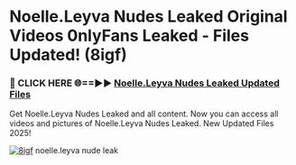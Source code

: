 # Noelle.Leyva Nudes Leaked Original Videos 0nlyFans Leaked - Files Updated! (8igf)

<h3>🔴 CLICK HERE 🌐==►► <a href="https://tinyurl.com/yrmya6cz" rel="nofollow">Noelle.Leyva Nudes Leaked Updated Files</a></h3>

Get Noelle.Leyva Nudes Leaked and all content. Now you can access all videos and pictures of Noelle.Leyva Nudes Leaked. New Updated Files 2025!

[![8igf](https://i.imgur.com/FMdXYCs.gif)](https://tinyurl.com/yrmya6cz)
noelle.leyva nude leak
